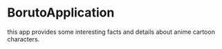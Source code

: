 # BorutoApplication
this app provides some interesting facts and details about anime cartoon characters.
